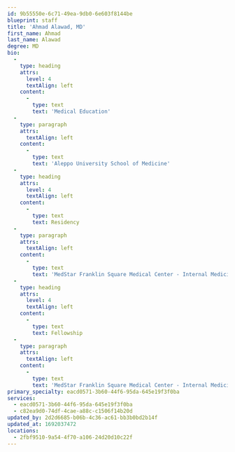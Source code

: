 ```yaml
---
id: 9b55550e-6c71-49ea-9db0-6e603f8144be
blueprint: staff
title: 'Ahmad Alawad, MD'
first_name: Ahmad
last_name: Alawad
degree: MD
bio:
  -
    type: heading
    attrs:
      level: 4
      textAlign: left
    content:
      -
        type: text
        text: 'Medical Education'
  -
    type: paragraph
    attrs:
      textAlign: left
    content:
      -
        type: text
        text: 'Aleppo University School of Medicine'
  -
    type: heading
    attrs:
      level: 4
      textAlign: left
    content:
      -
        type: text
        text: Residency
  -
    type: paragraph
    attrs:
      textAlign: left
    content:
      -
        type: text
        text: 'MedStar Franklin Square Medical Center - Internal Medicine internship and residency'
  -
    type: heading
    attrs:
      level: 4
      textAlign: left
    content:
      -
        type: text
        text: Fellowship
  -
    type: paragraph
    attrs:
      textAlign: left
    content:
      -
        type: text
        text: 'MedStar Franklin Square Medical Center - Internal Medicine internship and residency'
primary_specialty: eacd0571-3b60-44f6-95da-645e19f3f0ba
services:
  - eacd0571-3b60-44f6-95da-645e19f3f0ba
  - c82ea9d0-74df-4cae-a88c-c1506f14b20d
updated_by: 2d2d6685-b06b-4c36-ac61-bb3b0bd2b14f
updated_at: 1692037472
locations:
  - 2fbf9510-9a54-4f70-a106-24d20d10c22f
---
```

